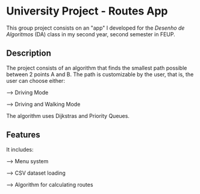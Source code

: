 # University Project - Routes App

This group project consists on an "app" I developed for the *Desenho de Algoritmos* (DA) class in my second year, second semester in FEUP.

## Description

The project consists of an algorithm that finds the smallest path possible between 2 points A and B.
The path is customizable by the user, that is, the user can choose either:

--> Driving Mode

--> Driving and Walking Mode

The algorithm uses Dijkstras and Priority Queues.

## Features

It includes:

--> Menu system

--> CSV dataset loading

--> Algorithm for calculating routes